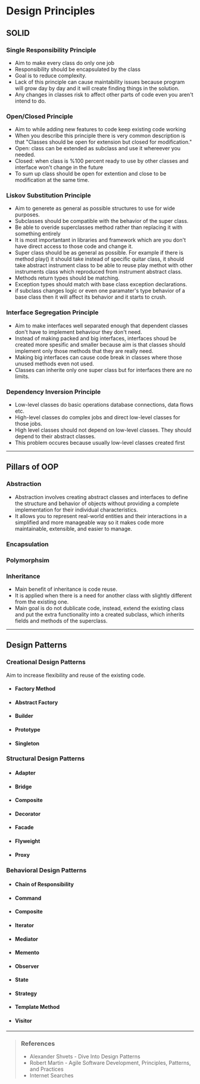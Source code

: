 # Design Principles
## SOLID

### Single Responsibility Principle

+ Aim to make every class do only one job
+ Responsibility should be encapsulated by the class
+ Goal is to reduce complexity.
+ Lack of this principle can cause maintability issues because program will grow day by day and it will create finding things in the solution.
+ Any changes in classes risk to affect other parts of code even you aren't intend to do.

### Open/Closed Principle

+ Aim to while adding new features to code keep  existing code working
+ When you describe this principle there is very common description is that "Class­es should be open for exten­sion but closed for modification."
+ Open: class can be extended as subclass and use it whereever you needed.
+ Closed: when class is %100 percent ready to use by other classes and interface won't change in the future
+ To sum up class should be open for extention and close to be modification at the same time.

### Liskov Substitution Principle

+ Aim to generete as general as possible structures to use for wide purposes.
+ Subclasses should be compatible with the behavior of the super class.
+ Be able to overide superclasses method rather than replacing it with something entirely
+ It is most importantant in libraries and framework which are you don't have direct access to those code and change it.
+ Super class should be as general as possible. For example if there is method play() it should take instead of specific quitar class, it should take abstract instrument class to be able to reuse play methot with other instruments class which reproduced from instrument abstract class.
+ Methods return types should be matching.
+ Exception types should match with base class exception declarations.
+ if subclass changes logic or even one paramater's type behavior of a base class then it will affect its behavior and it starts to crush.

### Interface Segregation Principle

+ Aim to make interfaces well separated enough that dependent classes don't have to implement behaviour they don't need.
+ Instead of making packed and big interfaces, interfaces shoud be created more spesific and smaller because aim is that classes should implement only those methods that they are really need.
+ Making big interfaces can cause code break in classes where those unused methods even not used.
+ Classes can inherite only one super class but for interfaces there are no limits.

### Dependency Inversion Principle

+ Low-level classes do basic operations database connections, data flows etc.
+ High-level classes do complex jobs and direct low-level classes for those jobs.
+ High level classes should not depend on low-level classes. They should depend to their abstract classes.
+ This problem occures because usually low-level classes created first

---

## Pillars of OOP

### Abstraction

+ Abstraction involves creating abstract classes and interfaces to define the structure and behavior of objects without providing a complete implementation for their individual characteristics. 
+ It allows you to represent real-world entities and their interactions in a simplified and more manageable way so it makes code more maintainable, extensible, and easier to manage.

### Encapsulation
### Polymorphsim
### Inheritance

+ Main benefit of inheritance is code reuse.
+ It is applied when there is a need for another class with slightly different from the existing one.
+ Main goal is do not dublicate code, instead, extend the existing class and put the extra functionality into a created subclass, which inherits fields and methods of the superclass.

---

## Design Patterns

### Creational Design Patterns

Aim to increase flexibility and reuse of the existing code.

+ #### Factory Method


+ #### Abstract Factory

+ #### Builder

+ #### Prototype

+ #### Singleton

### Structural Design Patterns

+ #### Adapter

+ #### Bridge

+ #### Composite

+ #### Decorator

+ #### Facade

+ #### Flyweight

+ #### Proxy


### Behavioral Design Patterns

+ #### Chain of Responsibility

+ #### Command

+ #### Composite

+ #### Iterator

+ #### Mediator

+ #### Memento

+ #### Observer

+ #### State

+ #### Strategy

+ #### Template Method

+ #### Visitor

---

>### References
> +  Alexander Shvets - Dive Into Design Patterns
> +  Robert Martin - Agile Software Development, Principles, Patterns, and Practices
> +  Internet Searches
